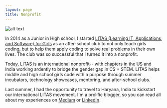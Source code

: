 ```yaml
---
layout: page
title: Nonprofit
---
```


![alt text](../2_small_group_phx.png)

In 2014 as a Junior in High school, I started [LITAS (Learning IT, Applications, and Software) for Girls](http://www.litas4girls.org/) as an after-school club to not only teach girls coding, but to help them apply coding to solve real problems in their own lives. The club was so successful that I turned it into a nonprofit. 

Today, LITAS is an international nonprofit-- with chapters in the US and India working ardently to bridge the gender gap in CS + STEM. LITAS helps middle and high school girls code with a purpose through summer incubators, technology showcases, mentoring, and after-school clubs.

Last summer, I had the opportunity to travel to Haryana, India to kickstart our international LITAS movement. I'm a prolific blogger, so you can read all about my experiences on [Medium](https://medium.com/@avgupta) or [LinkedIn](https://www.linkedin.com/in/avgupta/). 
